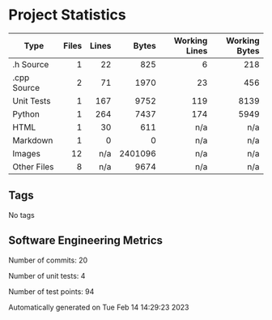 Project Statistics
==================

| Type | Files | Lines | Bytes | Working Lines | Working Bytes |
|------|------:|------:|------:|--------------:|--------------:|
|.h Source|1|22|825|6|218|
|.cpp Source|2|71|1970|23|456|
|Unit Tests|1|167|9752|119|8139|
|Python|1|264|7437|174|5949|
|HTML|1|30|611|n/a|n/a|
|Markdown|1|0|0|n/a|n/a|
|Images|12|n/a|2401096|n/a|n/a|
|Other  Files|8|n/a|9674|n/a|n/a|

## Tags
No tags

## Software Engineering Metrics

Number of commits:  20

Number of unit tests:  4

Number of test points:  94

Automatically generated on Tue Feb 14 14:29:23 2023
